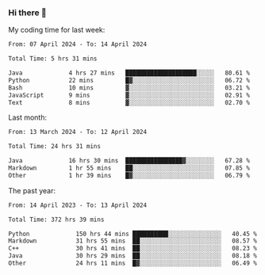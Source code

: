 ### Hi there 👋

My coding time for last week:

<!--START_SECTION:week-->

```txt
From: 07 April 2024 - To: 14 April 2024

Total Time: 5 hrs 31 mins

Java             4 hrs 27 mins   ████████████████████░░░░░   80.61 %
Python           22 mins         █▓░░░░░░░░░░░░░░░░░░░░░░░   06.72 %
Bash             10 mins         ▓░░░░░░░░░░░░░░░░░░░░░░░░   03.21 %
JavaScript       9 mins          ▓░░░░░░░░░░░░░░░░░░░░░░░░   02.91 %
Text             8 mins          ▓░░░░░░░░░░░░░░░░░░░░░░░░   02.70 %
```

<!--END_SECTION:week-->

Last month:

<!--START_SECTION:month-->

```txt
From: 13 March 2024 - To: 12 April 2024

Total Time: 24 hrs 31 mins

Java             16 hrs 30 mins  ████████████████▓░░░░░░░░   67.28 %
Markdown         1 hr 55 mins    ██░░░░░░░░░░░░░░░░░░░░░░░   07.85 %
Other            1 hr 39 mins    █▓░░░░░░░░░░░░░░░░░░░░░░░   06.79 %
```

<!--END_SECTION:month-->

The past year:

<!--START_SECTION:year-->

```txt
From: 14 April 2023 - To: 13 April 2024

Total Time: 372 hrs 39 mins

Python             150 hrs 44 mins ██████████░░░░░░░░░░░░░░░   40.45 %
Markdown           31 hrs 55 mins  ██░░░░░░░░░░░░░░░░░░░░░░░   08.57 %
C++                30 hrs 41 mins  ██░░░░░░░░░░░░░░░░░░░░░░░   08.23 %
Java               30 hrs 29 mins  ██░░░░░░░░░░░░░░░░░░░░░░░   08.18 %
Other              24 hrs 11 mins  █▓░░░░░░░░░░░░░░░░░░░░░░░   06.49 %
```

<!--END_SECTION:year-->
